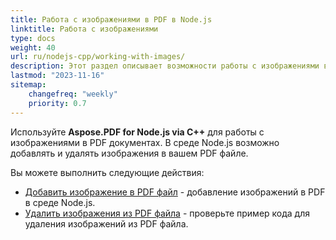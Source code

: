```yaml
---
title: Работа с изображениями в PDF в Node.js
linktitle: Работа с изображениями
type: docs
weight: 40
url: ru/nodejs-cpp/working-with-images/
description: Этот раздел описывает возможности работы с изображениями в PDF файле в Node.js.
lastmod: "2023-11-16"
sitemap:
    changefreq: "weekly"
    priority: 0.7
---
```


Используйте **Aspose.PDF for Node.js via C++** для работы с изображениями в PDF документах. В среде Node.js возможно добавлять и удалять изображения в вашем PDF файле.

Вы можете выполнить следующие действия:

- [Добавить изображение в PDF файл](/pdf/nodejs-cpp/add-image-to-pdf/) - добавление изображений в PDF в среде Node.js.
- [Удалить изображения из PDF файла](/pdf/nodejs-cpp/delete-images-from-pdf-file/) - проверьте пример кода для удаления изображений из PDF файла.